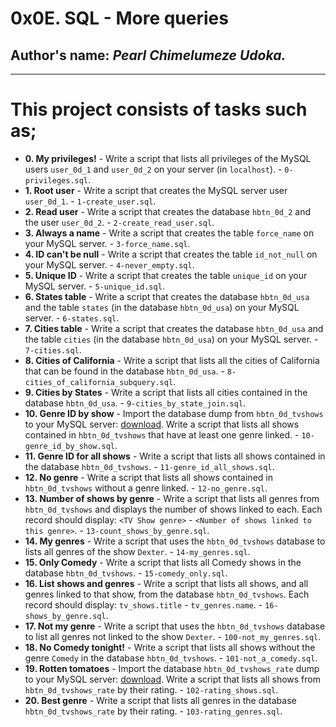 # 0x0E. SQL - More queries

## Author's name: *Pearl Chimelumeze Udoka.*
---
# This project consists of tasks such as;
* **0. My privileges!** - Write a script that lists all privileges of the MySQL users `user_0d_1` and `user_0d_2` on your server (in `localhost`). - `0-privileges.sql`.
* **1. Root user** - Write a script that creates the MySQL server user `user_0d_1`. - `1-create_user.sql`.
* **2. Read user** - Write a script that creates the database `hbtn_0d_2` and the user `user_0d_2`. - `2-create_read_user.sql`.
* **3. Always a name** - Write a script that creates the table `force_name` on your MySQL server. - `3-force_name.sql`.
* **4. ID can't be null** - Write a script that creates the table `id_not_null` on your MySQL server. - `4-never_empty.sql`.
* **5. Unique ID** - Write a script that creates the table `unique_id` on your MySQL server. - `5-unique_id.sql`.
* **6. States table** - Write a script that creates the database `hbtn_0d_usa` and the table `states` (in the database `hbtn_0d_usa`) on your MySQL server. - `6-states.sql`.
* **7. Cities table** - Write a script that creates the database `hbtn_0d_usa` and the table `cities` (in the database `hbtn_0d_usa`) on your MySQL server. - `7-cities.sql`.
* **8. Cities of California** - Write a script that lists all the cities of California that can be found in the database `hbtn_0d_usa`. - `8-cities_of_california_subquery.sql`.
* **9. Cities by States** - Write a script that lists all cities contained in the database `hbtn_0d_usa`. - `9-cities_by_state_join.sql`.
* **10. Genre ID by show** - Import the database dump from `hbtn_0d_tvshows` to your MySQL server: [download](https://s3.amazonaws.com/intranet-projects-files/holbertonschool-higher-level_programming+/274/hbtn_0d_tvshows.sql). Write a script that lists all shows contained in `hbtn_0d_tvshows` that have at least one genre linked. - `10-genre_id_by_show.sql`.
* **11. Genre ID for all shows** - Write a script that lists all shows contained in the database `hbtn_0d_tvshows`. - `11-genre_id_all_shows.sql`.
* **12. No genre** - Write a script that lists all shows contained in `hbtn_0d_tvshows` without a genre linked. - `12-no_genre.sql`.
* **13. Number of shows by genre** - Write a script that lists all genres from `hbtn_0d_tvshows` and displays the number of shows linked to each. Each record should display: `<TV Show genre>` - `<Number of shows linked to this genre>`. - `13-count_shows_by_genre.sql`.
* **14. My genres** - Write a script that uses the `hbtn_0d_tvshows` database to lists all genres of the show `Dexter`. - `14-my_genres.sql`.
* **15. Only Comedy** - Write a script that lists all Comedy shows in the database `hbtn_0d_tvshows`. - `15-comedy_only.sql`.
* **16. List shows and genres** - Write a script that lists all shows, and all genres linked to that show, from the database `hbtn_0d_tvshows`. Each record should display: `tv_shows.title` - `tv_genres.name`. - `16-shows_by_genre.sql`.
* **17. Not my genre** - Write a script that uses the `hbtn_0d_tvshows` database to list all genres not linked to the show `Dexter`. - `100-not_my_genres.sql`.
* **18. No Comedy tonight!** - Write a script that lists all shows without the genre `Comedy` in the database `hbtn_0d_tvshows`. - `101-not_a_comedy.sql`.
* **19. Rotten tomatoes** - Import the database `hbtn_0d_tvshows_rate` dump to your MySQL server: [download](https://s3.amazonaws.com/intranet-projects-files/holbertonschool-higher-level_programming+/274/hbtn_0d_tvshows_rate.sql). Write a script that lists all shows from `hbtn_0d_tvshows_rate` by their rating. - `102-rating_shows.sql`.
* **20. Best genre** - Write a script that lists all genres in the database `hbtn_0d_tvshows_rate` by their rating. - `103-rating_genres.sql`.
